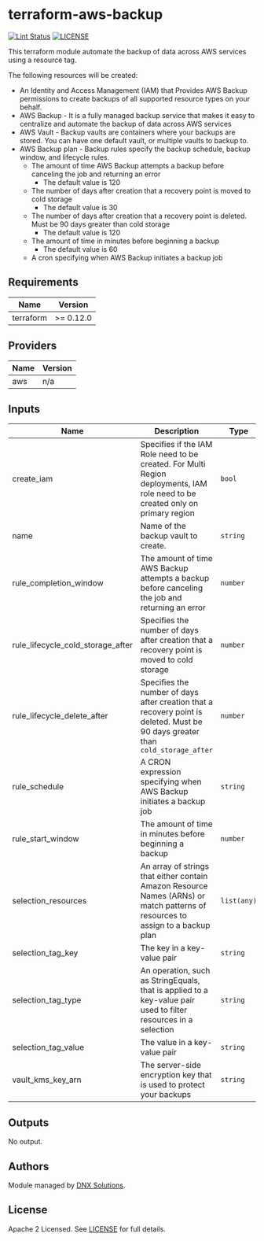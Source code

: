 # terraform-aws-backup

[![Lint Status](https://github.com/DNXLabs/terraform-aws-backup/workflows/Lint/badge.svg)](https://github.com/DNXLabs/terraform-aws-backup/actions)
[![LICENSE](https://img.shields.io/github/license/DNXLabs/terraform-aws-backup)](https://github.com/DNXLabs/terraform-aws-backup/blob/master/LICENSE)

This terraform module automate the backup of data across AWS services using a resource tag.

The following resources will be created:
 - An Identity and Access Management (IAM) that Provides AWS Backup permissions to create backups of all supported resource types on your behalf.
 - AWS Backup - It is a fully managed backup service that makes it easy to centralize and automate the backup of data across AWS services
 - AWS Vault - Backup vaults are containers where your backups are stored. You can have one default vault, or multiple vaults to backup to.
 - AWS Backup plan - Backup rules specify the backup schedule, backup window, and lifecycle rules.
     - The amount of time AWS Backup attempts a backup before canceling the job and returning an error
        - The default value is 120
     - The number of days after creation that a recovery point is moved to cold storage
        - The default value is 30
     - The number of days after creation that a recovery point is deleted. Must be 90 days greater than cold storage
        - The default value is 120
     - The amount of time in minutes before beginning a backup
        - The default value is 60
     - A cron specifying when AWS Backup initiates a backup job

<!--- BEGIN_TF_DOCS --->

## Requirements

| Name | Version |
|------|---------|
| terraform | >= 0.12.0 |

## Providers

| Name | Version |
|------|---------|
| aws | n/a |

## Inputs

| Name | Description | Type | Default | Required |
|------|-------------|------|---------|:--------:|
| create\_iam | Specifies if the IAM Role need to be created. For Multi Region deployments, IAM role need to be created only on primary region | `bool` | `"false"` | no |
| name | Name of the backup vault to create. | `string` | `""` | no |
| rule\_completion\_window | The amount of time AWS Backup attempts a backup before canceling the job and returning an error | `number` | `120` | no |
| rule\_lifecycle\_cold\_storage\_after | Specifies the number of days after creation that a recovery point is moved to cold storage | `number` | `30` | no |
| rule\_lifecycle\_delete\_after | Specifies the number of days after creation that a recovery point is deleted. Must be 90 days greater than `cold_storage_after` | `number` | `120` | no |
| rule\_schedule | A CRON expression specifying when AWS Backup initiates a backup job | `string` | `null` | no |
| rule\_start\_window | The amount of time in minutes before beginning a backup | `number` | `60` | no |
| selection\_resources | An array of strings that either contain Amazon Resource Names (ARNs) or match patterns of resources to assign to a backup plan | `list(any)` | `[]` | no |
| selection\_tag\_key | The key in a key-value pair | `string` | `"Backup"` | no |
| selection\_tag\_type | An operation, such as StringEquals, that is applied to a key-value pair used to filter resources in a selection | `string` | `"STRINGEQUALS"` | no |
| selection\_tag\_value | The value in a key-value pair | `string` | `"true"` | no |
| vault\_kms\_key\_arn | The server-side encryption key that is used to protect your backups | `string` | `null` | no |

## Outputs

No output.

<!--- END_TF_DOCS --->

## Authors

Module managed by [DNX Solutions](https://github.com/DNXLabs).

## License

Apache 2 Licensed. See [LICENSE](https://github.com/DNXLabs/terraform-aws-backup/blob/master/LICENSE) for full details.
